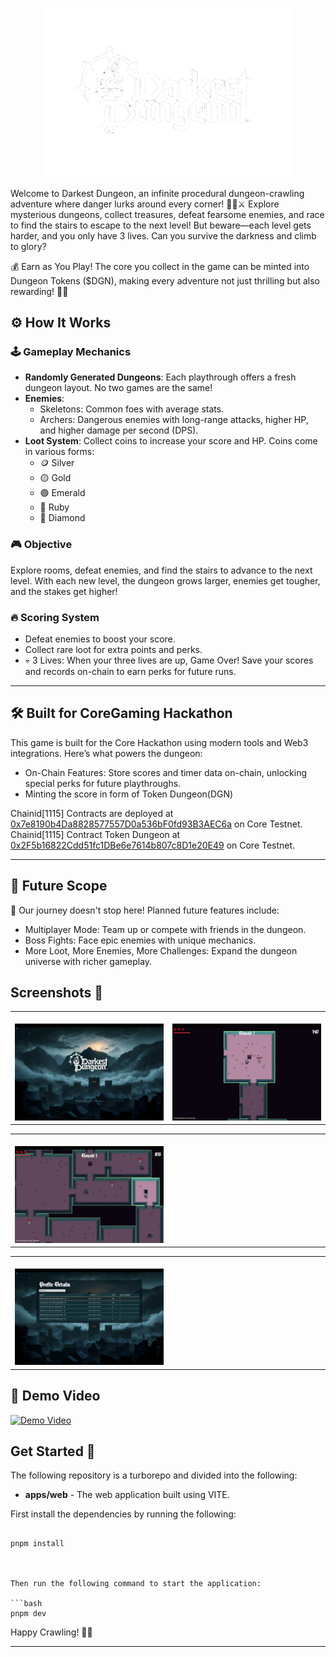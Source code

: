 <p align="center">
<img src="./assets/logo.png" alt=""  width="400px"/></p>

Welcome to Darkest Dungeon, an infinite procedural dungeon-crawling adventure where danger lurks around every corner! 🧙‍♂️⚔️ Explore mysterious dungeons, collect treasures, defeat fearsome enemies, and race to find the stairs to escape to the next level! But beware—each level gets harder, and you only have 3 lives. Can you survive the darkness and climb to glory?

💰 Earn as You Play! The core you collect in the game can be minted into Dungeon Tokens ($DGN), making every adventure not just thrilling but also rewarding! 🚀🔥

## ⚙️ How It Works

### 🕹️ Gameplay Mechanics

- **Randomly Generated Dungeons**: Each playthrough offers a fresh dungeon layout. No two games are the same!
- **Enemies**:
  - Skeletons: Common foes with average stats.
  - Archers: Dangerous enemies with long-range attacks, higher HP, and higher damage per second (DPS).
- **Loot System**: Collect coins to increase your score and HP. Coins come in various forms:
  - 🪙 Silver
  - 🟡 Gold
  - 🟢 Emerald
  - 🔴 Ruby
  - 💠 Diamond

### 🎮 Objective

Explore rooms, defeat enemies, and find the stairs to advance to the next level. With each new level, the dungeon grows larger, enemies get tougher, and the stakes get higher!

### 🔥 Scoring System

- Defeat enemies to boost your score.
- Collect rare loot for extra points and perks.
- 💀 3 Lives: When your three lives are up, Game Over! Save your scores and records on-chain to earn perks for future runs.

---

## 🛠️ Built for CoreGaming Hackathon

This game is built for the Core Hackathon using modern tools and Web3 integrations. Here’s what powers the dungeon:


- On-Chain Features: Store scores and timer data on-chain, unlocking special perks for future playthroughs.
- Minting the score in form of Token Dungeon(DGN)

Chainid[1115]
Contracts are deployed at [0x7e8190b4Da8828577557D0a536bF0fd93B3AEC6a](https://scan.test.btcs.network/address/0x7e8190b4Da8828577557D0a536bF0fd93B3AEC6a) on Core Testnet. Chainid[1115]
Contract Token Dungeon at [0x2F5b16822Cdd51fc1DBe6e7614b807c8D1e20E49](https://scan.test.btcs.network/address/0x2F5b16822Cdd51fc1DBe6e7614b807c8D1e20E49) on Core Testnet.

---

## 🌟 Future Scope

🔮 Our journey doesn't stop here! Planned future features include:

- Multiplayer Mode: Team up or compete with friends in the dungeon.
- Boss Fights: Face epic enemies with unique mechanics.
- More Loot, More Enemies, More Challenges: Expand the dungeon universe with richer gameplay.

## Screenshots 📸

<table>
  <tr>
    <td valign="top" width="50%">
      <br>
      <img src="./assets/1.png" alt="" >
    </td>
    <td valign="top" width="50%">
      <br>
      <img src="./assets/2.png" alt="" >
    </td>
  </tr>
</table>

<table>
  <tr>
    <td valign="top" width="50%">
      <br>
            <img src="./assets/3.png" alt="" >
    </td>
    <td valign="top" width="50%">
      <br>
            <img src="./assets/4.png" alt="" >
    </td>
  </tr>
</table>

<table>
  <tr>
    <td valign="top" width="50%">
      <br>
            <img src="./assets/5.png" alt="" >
    </td>
    <td valign="top" width="50%">
      <br>
            <img src="./assets/6.png" alt="" >
    </td>
  </tr>
</table>

## 🎥 Demo Video

[![Demo Video](https://img.youtube.com/vi/irDNxg45pvI/0.jpg)](https://www.youtube.com/watch?v=irDNxg45pvI)

## Get Started 🚀

The following repository is a turborepo and divided into the following:

- **apps/web** - The web application built using VITE.

First install the dependencies by running the following:

```

pnpm install



Then run the following command to start the application:

```bash
pnpm dev
```

Happy Crawling! 🚪💎

---
